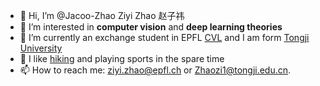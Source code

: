 - 👋 Hi, I’m @Jacoo-Zhao  Ziyi Zhao 赵子祎
- 👀 I’m interested in **computer vision** and **deep learning theories**
- 🌱 I’m currently an exchange student in EPFL [CVL](https://www.epfl.ch/labs/cvlab/) and I am form [Tongji University](https://www.tongji.edu.cn/)
- 💞️ I like [hiking](https://www.google.com/maps/d/edit?mid=1PYZJQ7GRWiAlec0Dga-B19Mlp9S-Np9R&usp=sharing) and playing sports in the spare time
- 📫 How to reach me: ziyi.zhao@epfl.ch or Zhaozi1@tongji.edu.cn.

<!---
Jacoo-Zhao/Jacoo-Zhao is a ✨ special ✨ repository because its `README.md` (this file) appears on your GitHub profile.
You can click the Preview link to take a look at your changes.
--->
